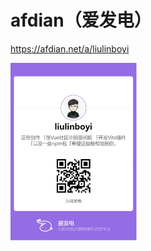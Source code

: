 # afdian（爱发电）
https://afdian.net/a/liulinboyi

<img src="./img/afdian.jpg" width = "40%" alt="" align=center />
